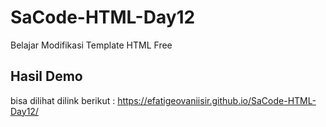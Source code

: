 # SaCode-HTML-Day12
Belajar Modifikasi Template HTML Free

## Hasil Demo
bisa dilihat dilink berikut : https://efatigeovaniisir.github.io/SaCode-HTML-Day12/
